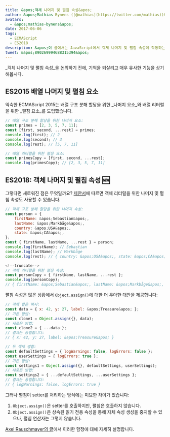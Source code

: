 ```yaml
---
title: &apos;객체 나머지 및 펼침 속성&apos;
author: &apos;Mathias Bynens ([@mathias](https://twitter.com/mathias))&apos;
avatars:
  - &apos;mathias-bynens&apos;
date: 2017-06-06
tags:
  - ECMAScript
  - ES2018
description: &apos;이 글에서는 JavaScript에서 객체 나머지 및 펼침 속성이 작동하는 방법을 설명하며, 배열 나머지 및 펼침 요소를 다시 살펴봅니다.&apos;
tweet: &apos;890269994688315394&apos;
---
```

_객체 나머지 및 펼침 속성_을 논의하기 전에, 기억을 되살리고 매우 유사한 기능을 상기해봅시다.

## ES2015 배열 나머지 및 펼침 요소

익숙한 ECMAScript 2015는 배열 구조 분해 할당을 위한 _나머지 요소_와 배열 리터럴을 위한 _펼침 요소_를 도입했습니다.

```js
// 배열 구조 분해 할당을 위한 나머지 요소:
const primes = [2, 3, 5, 7, 11];
const [first, second, ...rest] = primes;
console.log(first); // 2
console.log(second); // 3
console.log(rest); // [5, 7, 11]

// 배열 리터럴을 위한 펼침 요소:
const primesCopy = [first, second, ...rest];
console.log(primesCopy); // [2, 3, 5, 7, 11]
```

<feature-support chrome="47"
                 firefox="16"
                 safari="8"
                 nodejs="6"
                 babel="yes"></feature-support>

## ES2018: 객체 나머지 및 펼침 속성 🆕

그렇다면 새로워진 점은 무엇일까요? [제안서](https://github.com/tc39/proposal-object-rest-spread)에 따르면 객체 리터럴을 위한 나머지 및 펼침 속성도 사용할 수 있습니다.

```js
// 객체 구조 분해 할당을 위한 나머지 속성:
const person = {
    firstName: &apos;Sebastian&apos;,
    lastName: &apos;Markbåge&apos;,
    country: &apos;USA&apos;,
    state: &apos;CA&apos;,
};
const { firstName, lastName, ...rest } = person;
console.log(firstName); // Sebastian
console.log(lastName); // Markbåge
console.log(rest); // { country: &apos;USA&apos;, state: &apos;CA&apos; }

<!--truncate-->
// 객체 리터럴을 위한 펼침 속성:
const personCopy = { firstName, lastName, ...rest };
console.log(personCopy);
// { firstName: &apos;Sebastian&apos;, lastName: &apos;Markbåge&apos;, country: &apos;USA&apos;, state: &apos;CA&apos; }
```

펼침 속성은 많은 상황에서 [`Object.assign()`](https://developer.mozilla.org/en-US/docs/Web/JavaScript/Reference/Global_Objects/Object/assign)에 대한 더 우아한 대안을 제공합니다:

```js
// 객체 얕은 복사:
const data = { x: 42, y: 27, label: &apos;Treasure&apos; };
// 기존 방법:
const clone1 = Object.assign({}, data);
// 새로운 방법:
const clone2 = { ...data };
// 결과는 동일합니다:
// { x: 42, y: 27, label: &apos;Treasure&apos; }

// 두 객체 병합:
const defaultSettings = { logWarnings: false, logErrors: false };
const userSettings = { logErrors: true };
// 기존 방법:
const settings1 = Object.assign({}, defaultSettings, userSettings);
// 새로운 방법:
const settings2 = { ...defaultSettings, ...userSettings };
// 결과는 동일합니다:
// { logWarnings: false, logErrors: true }
```

그러나 펼침이 setter를 처리하는 방식에는 미묘한 차이가 있습니다:

1. `Object.assign()`은 setter를 호출하지만, 펼침은 호출하지 않습니다.
1. `Object.assign()`은 상속된 읽기 전용 속성을 통해 자체 속성 생성을 중지할 수 있으나, 펼침 연산자는 그렇지 않습니다.

[Axel Rauschmayer의 글](http://2ality.com/2016/10/rest-spread-properties.html#spread-defines-properties-objectassign-sets-them)에서 이러한 함정에 대해 자세히 설명합니다.

<feature-support chrome="60"
                 firefox="55"
                 safari="11.1"
                 nodejs="8.6"
                 babel="yes"></feature-support>
